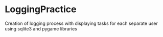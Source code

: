 # LoggingPractice
Creation of logging process with displaying tasks for each separate user using sqlite3 and pygame libraries
